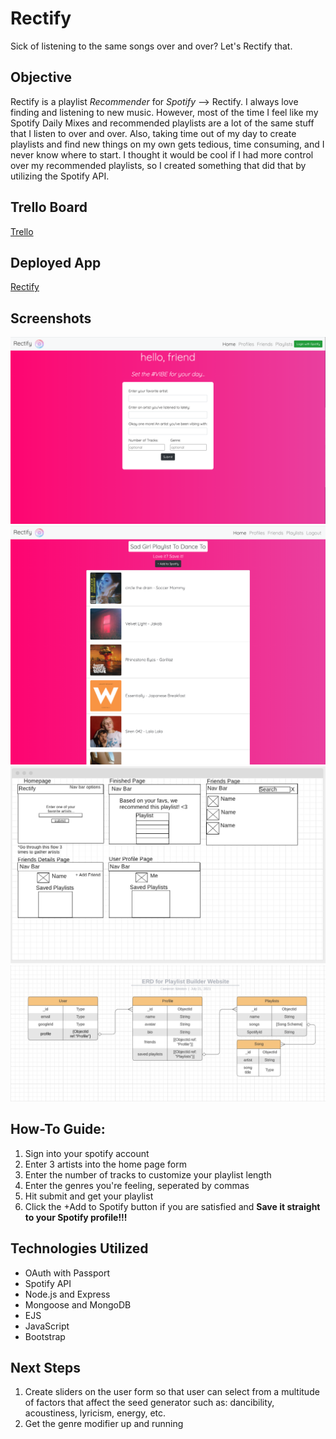 # Rectify
Sick of listening to the same songs over and over? Let's Rectify that.

## Objective 
Rectify is a playlist *Recommender* for *Spotify* --> Rectify. I always love finding and listening to new music. However, most of the time I feel like my Spotify Daily Mixes and recommended playlists are a lot of the same stuff that I listen to over and over. Also, taking time out of my day to create playlists and find new things on my own gets tedious, time consuming,  and I never know where to start. I thought it would be cool if I had more control over my recommended playlists, so I created something that did that by utilizing the Spotify API.

## Trello Board
[Trello](https://trello.com/b/MgP8ipPW/rectify-get-new-spotify-playlists-based-on-your-fav-artists)

## Deployed App
[Rectify](https://rectify-playlist-builder.herokuapp.com/)

## Screenshots
![Home Page View](https://github.com/cameronbweston/Rectify/blob/main/public/screenshots/homepage.png)
![Playlist View](https://github.com/cameronbweston/Rectify/blob/main/public/screenshots/playlistView.png)
![Wireframe](https://github.com/cameronbweston/Rectify/blob/main/public/screenshots/wireframe.png)
![ERD](https://github.com/cameronbweston/Rectify/blob/main/public/screenshots/erd.png)

## How-To Guide:
1. Sign into your spotify account
2. Enter 3 artists into the home page form
3. Enter the number of tracks to customize your playlist length
4. Enter the genres you're feeling, seperated by commas
5. Hit submit and get your playlist
6. Click the +Add to Spotify button if you are satisfied and **Save it straight to your Spotify profile!!!**

## Technologies Utilized
* OAuth with Passport
* Spotify API
* Node.js and Express
* Mongoose and MongoDB
* EJS
* JavaScript
* Bootstrap

## Next Steps
1. Create sliders on the user form so that user can select from a multitude of factors that affect the seed generator such as: dancibility, acoustiness, lyricism, energy, etc.
2. Get the genre modifier up and running
